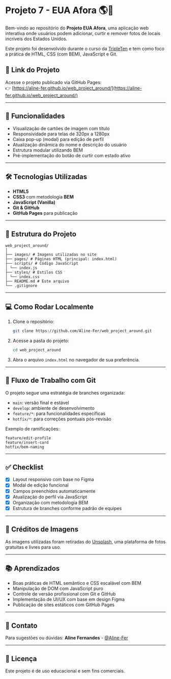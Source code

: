# Projeto 7 - EUA Afora 🌎📸

Bem-vindo ao repositório do **Projeto EUA Afora**, uma aplicação web interativa onde usuários podem adicionar, curtir e remover fotos de locais incríveis dos Estados Unidos.

Este projeto foi desenvolvido durante o curso da [TripleTen](https://tripleten.com/) e tem como foco a prática de HTML, CSS (com BEM), JavaScript e Git.

## 🔗 Link do Projeto

Acesse o projeto publicado via GitHub Pages:  
👉 [https://aline-fer.github.io/web_project_around/](https://aline-fer.github.io/web_project_around/)

---

## 📸 Funcionalidades

- Visualização de cartões de imagem com título
- Responsividade para telas de 320px a 1280px
- Caixa pop-up (modal) para edição de perfil
- Atualização dinâmica do nome e descrição do usuário
- Estrutura modular utilizando BEM
- Pré-implementação do botão de curtir com estado ativo

---

## 🛠️ Tecnologias Utilizadas

- **HTML5**
- **CSS3** com metodologia **BEM**
- **JavaScript (Vanilla)**
- **Git & GitHub**
- **GitHub Pages** para publicação

---

## 📁 Estrutura do Projeto

```
web_project_around/
│
├── images/ # Imagens utilizadas no site
├── pages/ # Páginas HTML (principal: index.html)
├── scripts/ # Código JavaScript
│ └── index.js
├── styles/ # Estilos CSS
│ └── index.css
├── README.md # Este arquivo
└── .gitignore
```

---

## 💻 Como Rodar Localmente

1. Clone o repositório:

   ```bash
   git clone https://github.com/Aline-Fer/web_project_around.git
   ```

2. Acesse a pasta do projeto:

   ```bash
   cd web_project_around
   ```

3. Abra o arquivo `index.html` no navegador de sua preferência.

---

## 🔀 Fluxo de Trabalho com Git

O projeto segue uma estratégia de branches organizada:

- `main`: versão final e estável
- `develop`: ambiente de desenvolvimento
- `feature/*`: para funcionalidades específicas
- `hotfix/*`: para correções pontuais pós-revisão

Exemplo de ramificações:

```
feature/edit-profile
feature/insert-card
hotfix/bem-naming
```

---

## ✅ Checklist

- [x] Layout responsivo com base no Figma
- [x] Modal de edição funcional
- [x] Campos preenchidos automaticamente
- [x] Atualização do perfil via JavaScript
- [x] Organização com metodologia BEM
- [x] Estrutura de branches conforme padrão de equipes

---

## 📸 Créditos de Imagens

As imagens utilizadas foram retiradas do [Unsplash](https://unsplash.com), uma plataforma de fotos gratuitas e livres para uso.

---

## 📚 Aprendizados

- Boas práticas de HTML semântico e CSS escalável com BEM
- Manipulação de DOM com JavaScript puro
- Controle de versão profissional com Git e GitHub
- Implementação de UI/UX com base em design Figma
- Publicação de sites estáticos com GitHub Pages

---

## 📩 Contato

Para sugestões ou dúvidas:
**Aline Fernandes** - [@Aline-Fer](https://github.com/Aline-Fer)

---

## 📄 Licença

Este projeto é de uso educacional e sem fins comerciais.
